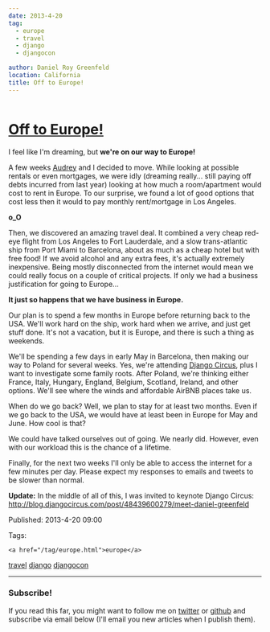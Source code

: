 ```yaml
---
date: 2013-4-20
tag: 
  - europe
  - travel
  - django
  - djangocon

author: Daniel Roy Greenfeld
location: California
title: Off to Europe!
---
```

<div class="twelve wide column">

<h1 class="ui block header">
<div class="content">
<a href="/off-to-europe.html">Off to Europe!</a>
</div>
</h1>
<p>I feel like I'm dreaming, but <strong>we're on our way to Europe!</strong></p>
<p>A few weeks <a href="http://audreymroy.com" target="_blank">Audrey</a> and I decided to move. While
looking at possible rentals or even mortgages, we were idly (dreaming
really... still paying off debts incurred from last year) looking at
how much a room/apartment would cost to rent in Europe. To our surprise,
we found a lot of good options that cost less then it would to pay
monthly rent/mortgage in Los Angeles.</p>
<p><strong>o_O</strong></p>
<p>Then, we discovered an amazing travel deal. It combined a very cheap
red-eye flight from Los Angeles to Fort Lauderdale, and a slow
trans-atlantic ship from Port Miami to Barcelona, about as much as a
cheap hotel but with free food! If we avoid alcohol and any extra fees,
it's actually extremely inexpensive. Being mostly disconnected from the
internet would mean we could really focus on a couple of critical
projects. If only we had a business justification for going to
Europe...</p>
<p><strong>It just so happens that we have business in Europe.</strong></p>
<p>Our plan is to spend a few months in Europe before returning back to the
USA. We'll work hard on the ship, work hard when we arrive, and just
get stuff done. It's not a vacation, but it is Europe, and there is
such a thing as weekends.</p>
<p>We'll be spending a few days in early May in Barcelona, then making our
way to Poland for several weeks. Yes, we're attending <a href="http://djangocircus.com" target="_blank">Django
Circus</a>, plus I want to investigate some family
roots. After Poland, we're thinking either France, Italy, Hungary,
England, Belgium, Scotland, Ireland, and other options. We'll see where
the winds and affordable AirBNB places take us.</p>
<p>When do we go back? Well, we plan to stay for at least two months. Even
if we go back to the USA, we would have at least been in Europe for May
and June. How cool is that?</p>
<p>We could have talked ourselves out of going. We nearly did. However,
even with our workload this is the chance of a lifetime.</p>
<p>Finally, for the next two weeks I'll only be able to access the
internet for a few minutes per day. Please expect my responses to emails
and tweets to be slower than normal.</p>
<p><strong>Update:</strong> In the middle of all of this, I was invited to keynote
Django Circus:
<a href="http://blog.djangocircus.com/post/48439600279/meet-daniel-greenfeld" target="_blank">http://blog.djangocircus.com/post/48439600279/meet-daniel-greenfeld</a></p>
<p>Published: 2013-4-20 09:00</p>
<p>Tags:
  
    <a href="/tag/europe.html">europe</a>
<a href="/tag/travel.html">travel</a>
<a href="/tag/django.html">django</a>
<a href="/tag/djangocon.html">djangocon</a>
</p>
<hr/>
<h3 class="ui header">Subscribe!</h3>
<p>If you read this far, you might want to follow me on <a href="https://twitter.com/pydanny">twitter</a> or <a href="https://github.com/pydanny">github</a> and subscribe via email below (I'll email you new articles when I publish them).</p>
<!-- Begin MailChimp Signup Form -->
</div>